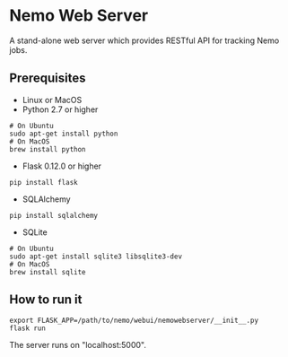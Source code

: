 # Nemo Web Server

A stand-alone web server which provides RESTful API for tracking Nemo jobs.

## Prerequisites

* Linux or MacOS
* Python 2.7 or higher
```
# On Ubuntu
sudo apt-get install python
# On MacOS
brew install python
```
* Flask 0.12.0 or higher
```
pip install flask
```
* SQLAlchemy
```
pip install sqlalchemy
```
* SQLite
```
# On Ubuntu
sudo apt-get install sqlite3 libsqlite3-dev
# On MacOS
brew install sqlite
```

## How to run it

```
export FLASK_APP=/path/to/nemo/webui/nemowebserver/__init__.py
flask run
```
The server runs on "localhost:5000".
